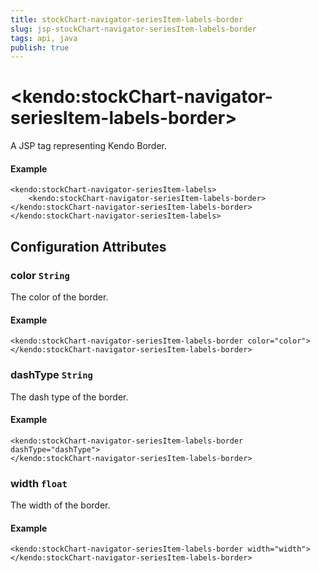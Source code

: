 ```yaml
---
title: stockChart-navigator-seriesItem-labels-border
slug: jsp-stockChart-navigator-seriesItem-labels-border
tags: api, java
publish: true
---
```


# \<kendo:stockChart-navigator-seriesItem-labels-border\>
A JSP tag representing Kendo Border.

#### Example
    <kendo:stockChart-navigator-seriesItem-labels>
        <kendo:stockChart-navigator-seriesItem-labels-border></kendo:stockChart-navigator-seriesItem-labels-border>
    </kendo:stockChart-navigator-seriesItem-labels>


## Configuration Attributes


### color `String`

The color of the border.

#### Example
    <kendo:stockChart-navigator-seriesItem-labels-border color="color">
    </kendo:stockChart-navigator-seriesItem-labels-border>



### dashType `String`

The dash type of the border.

#### Example
    <kendo:stockChart-navigator-seriesItem-labels-border dashType="dashType">
    </kendo:stockChart-navigator-seriesItem-labels-border>



### width `float`

The width of the border.

#### Example
    <kendo:stockChart-navigator-seriesItem-labels-border width="width">
    </kendo:stockChart-navigator-seriesItem-labels-border>


